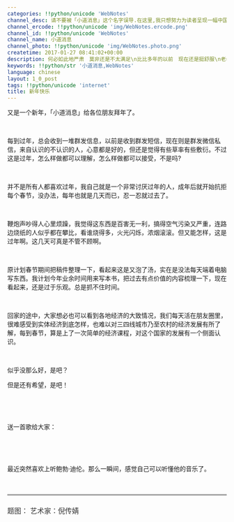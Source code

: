 ```yaml
---
categories: !!python/unicode 'WebNotes'
channel_desc: 请不要被「小道消息」这个名字误导.在这里,我只想努力为读者呈现一幅中国互联网的清明上河图.
channel_ercode: !!python/unicode 'img/WebNotes.ercode.png'
channel_id: !!python/unicode 'WebNotes'
channel_name: 小道消息
channel_photo: !!python/unicode 'img/WebNotes.photo.png'
createtime: 2017-01-27 08:41:02+00:00
description: 何必如此地严肃　莫非还是不太满足\n比比多年的以前　现在还是挺舒服\n老老实实地挣钱　这是光明的前途\n搞好那人际关系　那是安全的后路\n--崔健《春节》
keywords: !!python/str '小道消息,WebNotes'
language: chinese
layout: 1_0_post
tags: !!python/unicode 'internet'
title: 新年快乐
---
```

<div class="rich_media_content" id="js_content">
<p>
         又是一个新年，「小道消息」给各位朋友拜年了。
        </p>
<p>
<br/>
</p>
<p>
         每到过年，总会收到一堆群发信息，以前是收到群发短信，现在则是群发微信私信，来自认识的不认识的人，心意都是好的，但还是觉得有些草率有些敷衍。不过这是过年，怎么样做都可以理解，怎么样做都可以接受，不是吗?
        </p>
<p>
<br/>
</p>
<p>
         并不是所有人都喜欢过年，我自己就是一个非常讨厌过年的人，成年后就开始抗拒每个春节，没办法，每年也就是几天而已，忍一忍就过去了。
        </p>
<p>
<br/>
</p>
<p>
         鞭炮声吵得人心里烦躁，我觉得这东西是百害无一利，搞得空气污染又严重，连路边烧纸的人似乎都在攀比，看谁烧得多，火光闪烁，浓烟滚滚。但又能怎样，这是过年啊。这几天可真是不管不顾啊。
        </p>
<p>
<br/>
</p>
<p>
         原计划春节期间把稿件整理一下，看起来这是又泡了汤，实在是没法每天端着电脑写东西。我计划今年业余时间用来写本书，把过去有点价值的内容梳理一下，现在看起来，还是过于乐观。总是抓不住时间。
        </p>
<p>
<br/>
</p>
<p>
         回家的途中，大家想必也可以看到各地经济的大致情况，我们每天活在朋友圈里，很难感受到实体经济到底怎样，也难以对三四线城市乃至农村的经济发展有所了解，每到春节，算是上了一次简单的经济课程，对这个国家的发展有一个侧面认识。
        </p>
<p>
<br/>
</p>
<p>
         似乎没那么好，是吧？
        </p>
<p>
         但是还有希望，是吧！
        </p>
<p>
<br/>
</p>
<p>
<br/>
</p>
<p>
         送一首歌给大家：
        </p>
<p>
<br/>
</p>
<p>
<qqmusic albumurl="/A/3/001AiaK30GUNA3.jpg" audiourl="http://ws.stream.qqmusic.qq.com/C100003LGHyM4KJ8PM.m4a?fromtag=46" class="res_iframe qqmusic_iframe js_editor_qqmusic" commentid="464583094" frameborder="0" mid="003LGHyM4KJ8PM" music_name="Forever Young" musicid="102676466" play_length="296000" scrolling="no" singer="Bob Dylan - Planet Waves" src="/cgi-bin/readtemplate?t=tmpl/qqmusic_tmpl&amp;singer=Bob%20Dylan%20-%20Planet%20Waves&amp;music_name=Forever%20Young">
</qqmusic>
</p>
<p>
<br/>
</p>
<p>
         最近突然喜欢上听鲍勃·迪伦。那么一瞬间，感觉自己可以听懂他的音乐了。
        </p>
<p>
<br/>
</p>
<hr style="font-family: Lato, Helvetica, Arial, freesans, clean, sans-serif; border-right-width: 0px; border-bottom-width: 0px; border-left-width: 0px; border-top-style: solid; border-top-color: rgb(234, 234, 234); height: 1px; margin-top: 1em; margin-bottom: 1em; color: rgb(51, 51, 51); font-size: 16px; white-space: normal;"/>
<p style="font-family: Lato, Helvetica, Arial, freesans, clean, sans-serif; border: 0px; font-size: 16px; margin-top: 1.5em; margin-bottom: 1.5em; outline: 0px; line-height: 1.5em; color: rgb(51, 51, 51); white-space: normal;">
<span style="font-family: 'Helvetica Neue', Helvetica, 'Hiragino Sans GB', 'Microsoft YaHei', Arial, sans-serif;">
          题图：
         </span>
<span style="font-family: 'Helvetica Neue', Helvetica, 'Hiragino Sans GB', 'Microsoft YaHei', Arial, sans-serif;">
          艺术家：倪传婧
         </span>
</p>
</div>